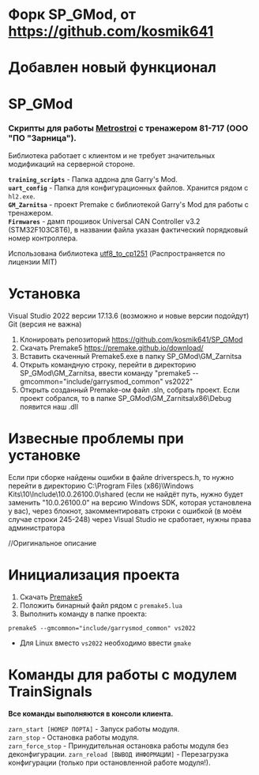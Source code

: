 # Форк SP_GMod, от https://github.com/kosmik641

# Добавлен новый функционал

# SP_GMod
### Скрипты для работы [Metrostroi](https://github.com/metrostroi-repo/MetrostroiAddon) с тренажером 81-717 (ООО "ПО "Зарница").

Библиотека работает с клиентом и не требует значительных модификаций на серверной стороне.

**`training_scripts`** - Папка аддона для Garry's Mod.  
**`uart_config`** - Папка для конфигурационных файлов. Хранится рядом с `hl2.exe`.  
**`GM_Zarnitsa`** - проект Premake с библиотекой Garry's Mod для работы с тренажером.  
**`Firmwares`** - дамп прошивок Universal CAN Controller v3.2 (STM32F103C8T6), в названии файла указан фактический порядковый номер контроллера. 

Использована библиотека [utf8_to_cp1251](https://github.com/bravikov/utf8_to_cp1251) (Распространяется по лицензии MIT)

# Установка 
Visual Studio 2022 версии 17.13.6 (возможно и новые версии подойдут)
Git (версия не важна)

1) Клонировать репозиторий https://github.com/kosmik641/SP_GMod
2) Скачать Premake5 https://premake.github.io/download/
3) Вставить скаченный Premake5.exe в папку SP_GMod\GM_Zarnitsa
4) Открыть командную строку, перейти в директорию SP_GMod\GM_Zarnitsa, ввести команду "premake5 --gmcommon="include/garrysmod_common" vs2022"
5) Открыть созданный Premake-ом файл .sln, собрать проект.
Если проект собрался, то в папке SP_GMod\GM_Zarnitsa\x86\Debug появится наш .dll

# Извесные проблемы при установке
Если при сборке найдены ошибки в файле driverspecs.h, то нужно перейти в директорию C:\Program Files (x86)\Windows Kits\10\Include\10.0.26100.0\shared (если не найдёт путь, нужно будет заменить "10.0.26100.0" на версию Windows SDK, которая установлена у вас), через блокнот, закомментировать строки с ошибкой (в моём случае строки 245-248) через Visual Studio не сработает, нужны права администратора

//Оригинальное описание
# Инициализация проекта
1. Скачать [Premake5](https://premake.github.io/download/)
2. Положить бинарный файл рядом с `premake5.lua`
3. Выполнить команду в папке проекта:
```
premake5 --gmcommon="include/garrysmod_common" vs2022
```
- Для Linux вместо `vs2022` необходимо ввести `gmake`

# Команды для работы с модулем TrainSignals
**Все команды выполняются в консоли клиента.**

`zarn_start [НОМЕР ПОРТА]` - Запуск работы модуля.  
`zarn_stop` - Остановка работы модуля.  
`zarn_force_stop` - Принудительная остановка работы модуля без деконфигурации. 
`zarn_reload [ВЫВОД ИНФОРМАЦИИ]` - Перезагрузка конфигурации (только при остановленной работе модуля!).  

